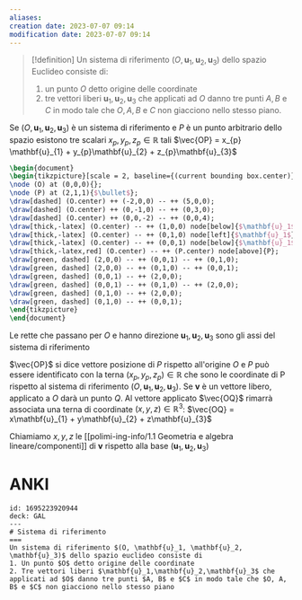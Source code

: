 ```yaml
---
aliases: 
creation date: 2023-07-07 09:14
modification date: 2023-07-07 09:14
---
```


>[!definition]
>Un sistema di riferimento $(O, \mathbf{u}_{1}, \mathbf{u}_{2}, \mathbf{u}_{3} )$ dello spazio Euclideo consiste di:
> 1. un punto $O$ detto origine delle coordinate
> 2. tre vettori liberi $\mathbf{u}_{1},\mathbf{u}_{2},\mathbf{u}_{3}$ che applicati ad $O$ danno tre punti $A,B$ e $C$ in modo tale che $O, A, B$ e $C$ non giacciono nello stesso piano.

Se $(O, \mathbf{u}_{1}, \mathbf{u}_{2}, \mathbf{u}_{3})$ è un sistema di riferimento e $P$ è un punto arbitrario dello spazio esistono tre scalari $x_{p}, y_{p}, z_{p} \in \mathbb{R}$ tali $\vec{OP} = x_{p} \mathbf{u}_{1} + y_{p}\mathbf{u}_{2} + z_{p}\mathbf{u}_{3}$

```tikz
\begin{document}
\begin{tikzpicture}[scale = 2, baseline={(current bounding box.center)}]
\node (O) at (0,0,0){};
\node (P) at (2,1,1){$\bullet$};
\draw[dashed] (O.center) ++ (-2,0,0) -- ++ (5,0,0);
\draw[dashed] (O.center) ++ (0,-1,0) -- ++ (0,3,0);
\draw[dashed] (O.center) ++ (0,0,-2) -- ++ (0,0,4);
\draw[thick,-latex] (O.center) -- ++ (1,0,0) node[below]{$\mathbf{u}_1$}; 
\draw[thick,-latex] (O.center) -- ++ (0,1,0) node[left]{$\mathbf{u}_1$};
\draw[thick,-latex] (O.center) -- ++ (0,0,1) node[below]{$\mathbf{u}_1$};
\draw[thick,-latex,red] (O.center) -- ++ (P.center) node[above]{P};
\draw[green, dashed] (2,0,0) -- ++ (0,0,1) -- ++ (0,1,0);
\draw[green, dashed] (2,0,0) -- ++ (0,1,0) -- ++ (0,0,1);
\draw[green, dashed] (0,0,1) -- ++ (2,0,0);
\draw[green, dashed] (0,0,1) -- ++ (0,1,0) -- ++ (2,0,0);
\draw[green, dashed] (0,1,0) -- ++ (2,0,0);
\draw[green, dashed] (0,1,0) -- ++ (0,0,1);
\end{tikzpicture}
\end{document}
```
Le rette che passano per $O$ e hanno direzione $\mathbf{u}_{1},\mathbf{u}_{2},\mathbf{u}_{3}$ sono gli assi del sistema di riferimento

$\vec{OP}$ si dice vettore posizione di $P$ rispetto all'origine $O$ e $P$ può essere identificato con la terna $(x_{p},y_{p},z_{p}) \in \mathbb{R}$ che sono le coordinate di P rispetto al sistema di riferimento $(O, \mathbf{u}_{1},\mathbf{u}_{2},\mathbf{u}_{3})$.
Se $\mathbf{v}$ è un vettore libero, applicato a $O$ darà un punto $Q$. Al vettore applicato $\vec{OQ}$ rimarrà associata una terna di coordinate $(x,y,z) \in \mathbb{R}^3$: $\vec{OQ} = x\mathbf{u}_{1} + y\mathbf{u}_{2} + z\mathbf{u}_{3}$

Chiamiamo $x,y,z$ le [[polimi-ing-info/1.1 Geometria e algebra lineare/componenti]] di $\mathbf{v}$ rispetto alla base $(\mathbf{u}_{1},\mathbf{u}_{2},\mathbf{u}_{3})$

# ANKI

```anki
id: 1695223920944
deck: GAL
---
# Sistema di riferimento
===
Un sistema di riferimento $(O, \mathbf{u}_1, \mathbf{u}_2, \mathbf{u}_3)$ dello spazio euclideo consiste di
1. Un punto $O$ detto origine delle coordinate
2. Tre vettori liberi $\mathbf{u}_1,\mathbf{u}_2,\mathbf{u}_3$ che applicati ad $O$ danno tre punti $A, B$ e $C$ in modo tale che $O, A, B$ e $C$ non giacciono nello stesso piano
```
